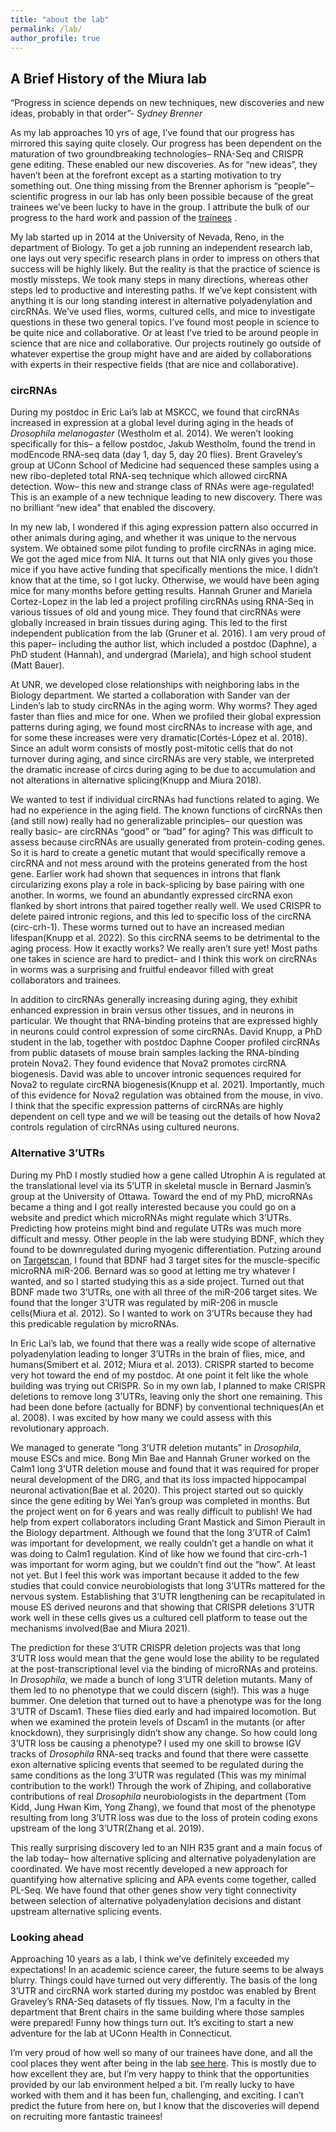 ```yaml
---
title: "about the lab"
permalink: /lab/
author_profile: true
---
```



## A Brief History of the Miura lab

“Progress in science depends on new techniques, new discoveries and new ideas, probably in that order”- _Sydney Brenner_

As my lab approaches 10 yrs of age, I’ve found that our progress has mirrored this saying quite closely. Our progress has been dependent on the maturation of two groundbreaking technologies– RNA-Seq and CRISPR gene editing. These enabled our new discoveries. As for “new ideas”, they haven’t been at the forefront except as a starting motivation to try something out. One thing missing from the Brenner aphorism is “people”– scientific progress in our lab has only been possible because of the great trainees we’ve been lucky to have in the group. I attribute the bulk of our progress to the hard work and passion of the [trainees](/markdown/) .  

My lab started up in 2014 at the University of Nevada, Reno, in the department of Biology.
To get a job running an independent research lab, one lays out very specific research plans in order to impress on others that success will be highly likely. But the reality is that the practice of science is mostly missteps. We took many steps in many directions, whereas other steps led to productive and interesting paths. If we’ve kept consistent with anything it is our long standing interest in alternative polyadenylation and circRNAs. We’ve used flies, worms, cultured cells, and mice to investigate questions in these two general topics. I’ve found most people in science to be quite nice and collaborative. Or at least I’ve tried to be around people in science that are nice and collaborative. Our projects routinely go outside of whatever expertise the group might have and are aided by collaborations with experts in their respective fields (that are nice and collaborative).


### circRNAs

During my postdoc in Eric Lai’s lab at MSKCC, we found that circRNAs increased in expression at a global level during aging in the heads of _Drosophila melanogaster_ (Westholm et al. 2014). We weren’t looking specifically for this– a fellow postdoc, Jakub Westholm, found the trend in modEncode RNA-seq data (day 1, day 5, day 20 flies). Brent Graveley’s group at UConn School of Medicine had sequenced these samples using a new ribo-depleted total RNA-seq technique which allowed circRNA detection. Wow– this new and strange class of RNAs were age-regulated! This is an example of a new technique leading to new discovery. There was no brilliant “new idea” that enabled the discovery. 

In my new lab, I wondered if this aging expression pattern also occurred in other animals during aging, and whether it was unique to the nervous system. We obtained some pilot funding to profile circRNAs in aging mice. We got the aged mice from NIA. It turns out that NIA only gives you those mice if you have active funding that specifically mentions the mice. I didn’t know that at the time, so I got lucky. Otherwise, we would have been aging mice for many months before getting results. Hannah Gruner and Mariela Cortez-Lopez in the lab led a project profiling circRNAs using RNA-Seq in various tissues of old and young mice. They found that circRNAs were globally increased in brain tissues during aging. This led to the first independent publication from the lab (Gruner et al. 2016). I am very proud of this paper– including the author list, which included a postdoc (Daphne), a PhD student (Hannah), and undergrad (Mariela), and high school student (Matt Bauer). 

At UNR, we developed close relationships with neighboring labs in the Biology department. We started a collaboration with Sander van der Linden’s lab to study circRNAs in the aging worm. Why worms? They aged faster than flies and mice for one. When we profiled their global expression patterns during aging, we found most circRNAs to increase with age, and for some these increases were very dramatic(Cortés-López et al. 2018). Since an adult worm consists of mostly post-mitotic cells that do not turnover during aging, and since circRNAs are very stable, we interpreted the dramatic increase of circs during aging to be due to accumulation and not alterations in alternative splicing(Knupp and Miura 2018). 

We wanted to test if individual circRNAs had functions related to aging. We had no experience in the aging field. The known functions of circRNAs then (and still now) really had no generalizable principles– our question was really basic– are circRNAs “good” or “bad” for aging? This was difficult to assess because circRNAs are usually generated from protein-coding genes. So it is hard to create a genetic mutant that would specifically remove a circRNA and not mess around with the proteins generated from the host gene. Earlier work had shown that sequences in introns that flank circularizing exons play a role in back-splicing by base pairing with one another. In worms, we found an abundantly expressed circRNA exon flanked by short introns that paired together really well. We used CRISPR to delete paired intronic regions, and this led to specific loss of the circRNA (circ-crh-1). These worms turned out to have an increased median lifespan(Knupp et al. 2022). So this circRNA seems to be detrimental to the aging process. How it exactly works? We really aren’t sure yet! Most paths one takes in science are hard to predict– and I think this work on circRNAs in worms was a surprising and fruitful endeavor filled with great collaborators and trainees. 

In addition to circRNAs generally increasing during aging, they exhibit enhanced expression in brain versus other tissues, and in neurons in particular. We thought that RNA-binding proteins that are expressed highly in neurons could control expression of some circRNAs. David Knupp, a PhD student in the lab, together with postdoc Daphne Cooper profiled circRNAs from public datasets of mouse brain samples lacking the RNA-binding protein Nova2. They found evidence that Nova2 promotes circRNA biogenesis. David was able to uncover intronic sequences required for Nova2 to regulate circRNA biogenesis(Knupp et al. 2021). Importantly, much of this evidence for Nova2 regulation was obtained from the mouse, in vivo. I think that the specific expression patterns of circRNAs are highly dependent on cell type and we will be teasing out the details of how Nova2 controls regulation of circRNAs using cultured neurons. 

### Alternative 3’UTRs

During my PhD I mostly studied how a gene called Utrophin A is regulated at the translational level via its 5’UTR in skeletal muscle in Bernard Jasmin’s group at the University of Ottawa. Toward the end of my PhD, microRNAs became a thing and I got really interested because you could go on a website and predict which microRNAs might regulate which 3’UTRs. Predicting how proteins might bind and regulate UTRs was much more difficult and messy. Other people in the lab were studying BDNF, which they found to be downregulated during myogenic differentiation. Putzing around on [Targetscan](https://www.targetscan.org/vert_80/), I found that BDNF had 3 target sites for the muscle-specific microRNA miR-206. Bernard was so good at letting me try whatever I wanted, and so I started studying this as a side project. Turned out that BDNF made two 3’UTRs, one with all three of the miR-206 target sites. We found that the longer 3’UTR was regulated by miR-206 in muscle cells(Miura et al. 2012). So I wanted to work on 3’UTRs because they had this predicable regulation by microRNAs.

In Eric Lai’s lab, we found that there was a really wide scope of alternative polyadenylation leading to longer 3’UTRs in the brain of flies, mice, and humans(Smibert et al. 2012; Miura et al. 2013). CRISPR started to become very hot toward the end of my postdoc. At one point it felt like the whole building was trying out CRISPR. So in my own lab, I planned to make CRISPR deletions to remove long 3’UTRs, leaving only the short one remaining. This had been done before (actually for BDNF) by conventional techniques(An et al. 2008). I was excited by how many we could assess with this revolutionary approach. 

We managed to generate “long 3’UTR deletion mutants” in _Drosophila_, mouse ESCs and mice. Bong Min Bae and Hannah Gruner worked on the Calm1 long 3’UTR deletion mouse and found that it was required for proper neural development of the DRG, and that its loss impacted hippocampal neuronal activation(Bae et al. 2020). This project started out so quickly since the gene editing by Wei Yan’s group was completed in months. But the project went on for 6 years and was really difficult to publish! We had help from expert collaborators including Grant Mastick and Simon Pierault in the Biology department. Although we found that the long 3’UTR of Calm1 was important for development, we really couldn’t get a handle on what it was doing to Calm1 regulation. Kind of like how we found that circ-crh-1 was important for worm aging, but we couldn’t find out the “how”. At least not yet. But I feel this work was important because it added to the few studies that could convice neurobiologists that long 3’UTRs mattered for the nervous system. Establishing that 3’UTR lengthening can be recapitulated in mouse ES derived neurons and that showing that CRISPR deletions 3’UTR work well in these cells gives us a cultured cell platform to tease out the mechanisms involved(Bae and Miura 2021).  

The prediction for these 3’UTR CRISPR deletion projects was that long 3’UTR loss would mean that the gene would lose the ability to be regulated at the post-transcriptional level via the binding of microRNAs and proteins. In _Drosophila_, we made a bunch of long 3’UTR deletion mutants. Many of them led to no phenotype that we could discern (sigh!). This was a huge bummer. One deletion that turned out to have a phenotype was for the long 3’UTR of Dscam1. These flies died early and had impaired locomotion. But when we examined the protein levels of Dscam1 in the mutants (or after knockdown), they surprisingly didn’t show any change. So how could long 3’UTR loss be causing a phenotype? I used my one skill to browse IGV tracks of _Drosophila_ RNA-seq tracks and found that there were cassette exon alternative splicing events that seemed to be regulated during the same conditions as the long 3’UTR was regulated (This was my minimal contribution to the work!) Through the work of Zhiping, and collaborative contributions of real _Drosophila_ neurobiologists in the department (Tom Kidd, Jung Hwan Kim, Yong Zhang), we found that most of the phenotype resulting from long 3’UTR loss was due to the loss of protein coding exons upstream of the long 3’UTR(Zhang et al. 2019). 

This really surprising discovery led to an NIH R35 grant and a main focus of the lab today– how alternative splicing and alternative polyadenylation are coordinated. We have most recently developed a new approach for quantifying how alternative splicing and APA events come together, called PL-Seq. We have found that other genes show very tight connectivity between selection of alternative polyadenylation decisions and distant upstream alternative splicing events. 

### Looking ahead

Approaching 10 years as a lab, I think we’ve definitely exceeded my expectations! In an academic science career, the future seems to be always blurry. Things could have turned out very differently. The basis of the long 3’UTR and circRNA work started during my postdoc was enabled by Brent Graveley’s RNA-Seq datasets of fly tissues. Now, I’m a faculty in the department that Brent chairs in the same building where those samples were prepared! Funny how things turn out. It’s exciting to start a new adventure for the lab at UConn Health in Connecticut. 

I’m very proud of how well so many of our trainees have done, and all the cool places they went after being in the lab [see here](/markdown). This is mostly due to how excellent they are, but I’m very happy to think that the opportunities provided by our lab environment helped a bit. I’m really lucky to have worked with them and it has been fun, challenging, and exciting. I can’t predict the future from here on, but I know that the discoveries will depend on recruiting more fantastic trainees! 
